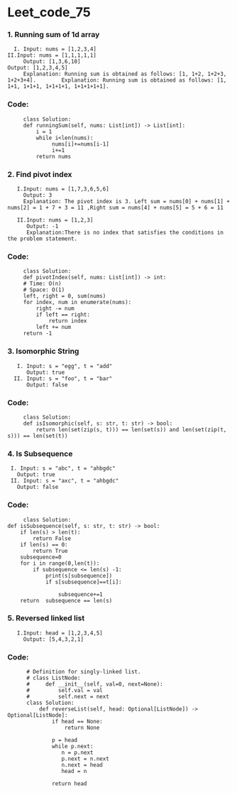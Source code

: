 # Leet_code_75

### 1. Running sum of 1d array
      I. Input: nums = [1,2,3,4]                                                        II.Input: nums = [1,1,1,1,1]
         Output: [1,3,6,10]                                                                Output: [1,2,3,4,5]
         Explanation: Running sum is obtained as follows: [1, 1+2, 1+2+3, 1+2+3+4].        Explanation: Running sum is obtained as follows: [1, 1+1, 1+1+1, 1+1+1+1, 1+1+1+1+1].                                                                         

### Code: 
         class Solution:
         def runningSum(self, nums: List[int]) -> List[int]:
             i = 1
             while i<len(nums):
                  nums[i]+=nums[i-1]
                  i+=1
             return nums       
      
### 2. Find pivot index
       I.Input: nums = [1,7,3,6,5,6]
         Output: 3
         Explanation: The pivot index is 3. Left sum = nums[0] + nums[1] + nums[2] = 1 + 7 + 3 = 11 ,Right sum = nums[4] + nums[5] = 5 + 6 = 11
            
       II.Input: nums = [1,2,3]
          Output: -1
          Explanation:There is no index that satisfies the conditions in the problem statement.    
          
### Code:          
         class Solution:
         def pivotIndex(self, nums: List[int]) -> int:
         # Time: O(n)
         # Space: O(1)
         left, right = 0, sum(nums)
         for index, num in enumerate(nums):
             right -= num
             if left == right:
                 return index
             left += num
         return -1
### 3. Isomorphic String
       I. Input: s = "egg", t = "add"
          Output: true
      II. Input: s = "foo", t = "bar"
          Output: false
### Code: 
         class Solution:
         def isIsomorphic(self, s: str, t: str) -> bool:
             return len(set(zip(s, t))) == len(set(s)) and len(set(zip(t, s))) == len(set(t))
### 4. Is Subsequence
     I. Input: s = "abc", t = "ahbgdc"
       Output: true
     II. Input: s = "axc", t = "ahbgdc"
       Output: false
### Code:
         class Solution:
    def isSubsequence(self, s: str, t: str) -> bool:
        if len(s) > len(t):
            return False
        if len(s) == 0:
            return True
        subsequence=0
        for i in range(0,len(t)):
            if subsequence <= len(s) -1:
                print(s[subsequence])
                if s[subsequence]==t[i]:

                    subsequence+=1
        return  subsequence == len(s) 

### 5. Reversed linked list 
       I.Input: head = [1,2,3,4,5]
         Output: [5,4,3,2,1]

### Code:
          # Definition for singly-linked list.
          # class ListNode:
          #     def __init__(self, val=0, next=None):
          #         self.val = val
          #         self.next = next
          class Solution:
              def reverseList(self, head: Optional[ListNode]) -> Optional[ListNode]:
                  if head == None:
                      return None

                  p = head
                  while p.next:
                     n = p.next
                     p.next = n.next
                     n.next = head
                     head = n
            
                  return head
        


